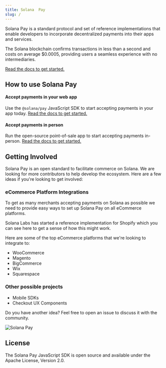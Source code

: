 ```yaml
---
title: Solana  Pay
slug: /
---
```


Solana Pay is a standard protocol and set of reference implementations that enable developers to incorporate decentralized payments into their apps and services.

The Solana blockchain confirms transactions in less than a second and costs on average $0.0005, providing users a seamless experience with no intermediaries.

[Read the docs to get started.](core/overview)

## How to use Solana Pay

#### Accept payments in your web app

Use the `@solana/pay` JavaScript SDK to start accepting payments in your app today. [Read the docs to get started.](core/overview)

#### Accept payments in person

Run the open-source point-of-sale app to start accepting payments in-person. [Read the docs to get started.](#point-of-sale)

## Getting Involved

Solana Pay is an open standard to facilitate commerce on Solana. We are looking for more contributors to help develop the ecosystem. Here are a few ideas if you're looking to get involved:

### eCommerce Platform Integrations
To get as many merchants accepting payments on Solana as possible we need to provide easy ways to set up Solana Pay on all eCommerce platforms. 

Solana Labs has started a reference implementation for Shopify which you can see here to get a sense of how this might work.

Here are some of the top eCommerce platforms that we're looking to integrate to:

* WooCommerce
* Magento
* BigCommerce
* Wix
* Squarespace

### Other possible projects
* Mobile SDKs
* Checkout UX Components

Do you have another idea? Feel free to open an issue to discuss it with the community.

![Solana Pay](/img/solana-pay.png)

## License

The Solana Pay JavaScript SDK is open source and available under the Apache License, Version 2.0.
